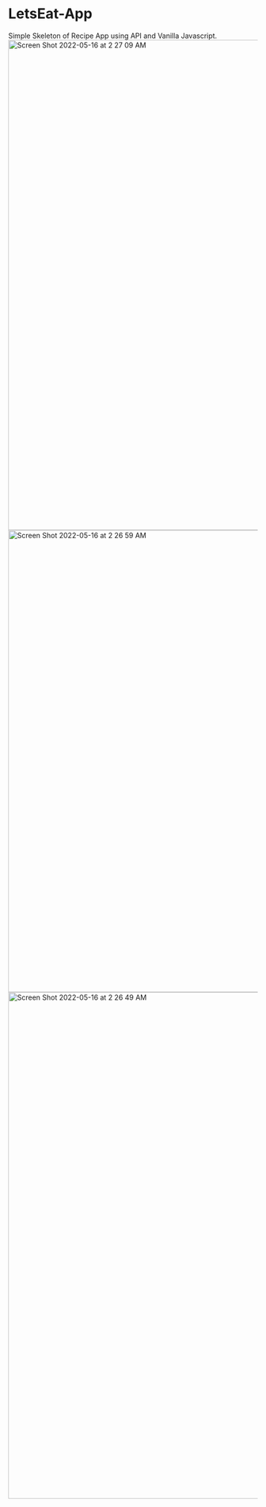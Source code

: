 # LetsEat-App
Simple Skeleton of Recipe App using API and Vanilla Javascript.
<img width="991" alt="Screen Shot 2022-05-16 at 2 27 09 AM" src="https://user-images.githubusercontent.com/94889720/168540809-1980170c-9c95-4912-982c-9473a1a9a7e7.png">
<img width="934" alt="Screen Shot 2022-05-16 at 2 26 59 AM" src="https://user-images.githubusercontent.com/94889720/168540816-b6762b6a-2158-4922-97b2-162dadb9f1e6.png">
<img width="1024" alt="Screen Shot 2022-05-16 at 2 26 49 AM" src="https://user-images.githubusercontent.com/94889720/168540817-e626feb5-ac2c-4f42-b645-e63f51cc8b2c.png">
